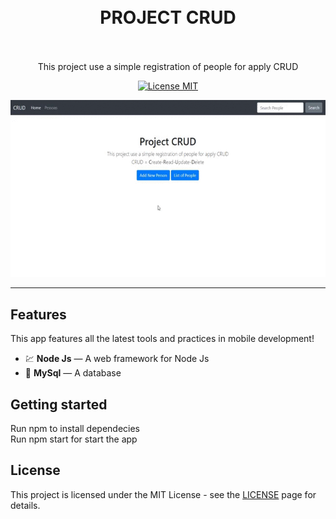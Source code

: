 <h1 align="center">
<br>
  PROJECT CRUD
<br>
<br>
</h1>

<p align="center">
This project use a simple registration of people for apply CRUD  <br>        

<p align="center">
  <a href="https://opensource.org/licenses/MIT">
    <img src="https://img.shields.io/badge/License-MIT-blue.svg" alt="License MIT">
  </a>
</p>

[//]: # (Add your gifs/images here:)
<div align="center">

  <img src="public/projeto-crud.gif" alt="demo">
</div>
<hr />

## Features
[//]: # (Add the features of your project here:)
This app features all the latest tools and practices in mobile development!

- 💹 **Node Js** — A web framework for Node Js
- 📄 **MySql** — A database

## Getting started

Run npm to install dependecies<br>
Run npm start for start the app<br>

## License

This project is licensed under the MIT License - see the [LICENSE](https://opensource.org/licenses/MIT) page for details.
